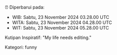 ⏰ Diperbarui pada:
- WIB: Sabtu, 23 November 2024 03.28.00 UTC
- WITA: Sabtu, 23 November 2024 04.28.00 UTC
- WIT: Sabtu, 23 November 2024 05.28.00 UTC

Kutipan Inspiratif:
"My life needs editing."


Kategori: funny

